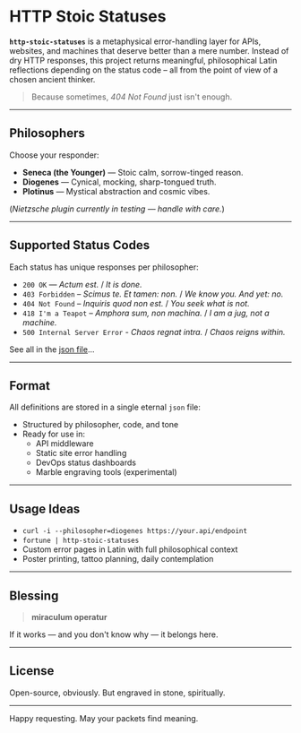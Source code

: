 # HTTP Stoic Statuses

**`http-stoic-statuses`** is a metaphysical error-handling layer for APIs, websites, and machines that deserve better than a mere number. Instead of dry HTTP responses, this project returns meaningful, philosophical Latin reflections depending on the status code – all from the point of view of a chosen ancient thinker.

> Because sometimes, *404 Not Found* just isn't enough.

---

## Philosophers

Choose your responder:

- **Seneca (the Younger)** — Stoic calm, sorrow-tinged reason.
- **Diogenes** — Cynical, mocking, sharp-tongued truth.
- **Plotinus** — Mystical abstraction and cosmic vibes.

(*Nietzsche plugin currently in testing — handle with care.*)

---

## Supported Status Codes

Each status has unique responses per philosopher:

- `200 OK` — *Actum est.* / *It is done.*
- `403 Forbidden` – *Scimus te. Et tamen: non.* / *We know you. And yet: no.*
- `404 Not Found` – *Inquiris quod non est.* / *You seek what is not.*
- `418 I'm a Teapot` – *Amphora sum, non machina.* / *I am a jug, not a machine.*
- `500 Internal Server Error` - *Chaos regnat intra.* / *Chaos reigns within.*

See all in the [json file](./statuses.json)...

---

## Format

All definitions are stored in a single eternal `json` file:

- Structured by philosopher, code, and tone
- Ready for use in:
  - API middleware
  - Static site error handling
  - DevOps status dashboards
  - Marble engraving tools (experimental)

---

## Usage Ideas

- `curl -i --philosopher=diogenes https://your.api/endpoint`
- `fortune | http-stoic-statuses`
- Custom error pages in Latin with full philosophical context
- Poster printing, tattoo planning, daily contemplation

---

## Blessing

> **miraculum operatur**

If it works — and you don't know why — it belongs here.

---

## License

Open-source, obviously. But engraved in stone, spiritually.

---

Happy requesting. May your packets find meaning.

